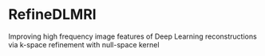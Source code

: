 # RefineDLMRI
Improving high frequency image features of Deep Learning reconstructions via k-space refinement with null-space kernel
